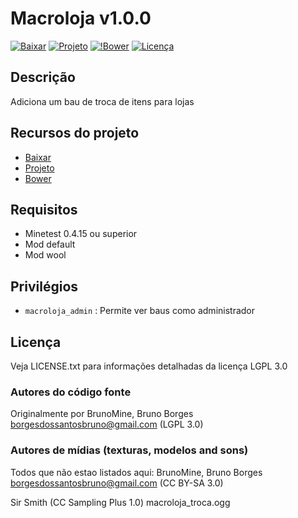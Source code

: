 # Macroloja v1.0.0

[![Baixar](https://img.shields.io/badge/Baixar-v1.0.0-green.svg)](https://github.com/BrunoMine/macroloja/archive/v1.0.0.zip)
[![Projeto](https://img.shields.io/badge/Git-Projeto-green.svg)](https://github.com/BrunoMine/macroloja)
[![!Bower](https://img.shields.io/badge/Bower-Projeto-green.svg)](https://minetest-bower.herokuapp.com/mods/macroloja)
[![Licença](https://img.shields.io/badge/Licença-LGPL_v3.0-blue.svg)](https://github.com/BrunoMine/macroloja/blob/master/LICENSE)

## Descrição
Adiciona um bau de troca de itens para lojas

## Recursos do projeto

* [Baixar](https://github.com/BrunoMine/macroloja/archive/v1.0.0.zip)
* [Projeto](https://github.com/BrunoMine/macroloja)
* [Bower](https://minetest-bower.herokuapp.com/mods/macroloja)

## Requisitos

* Minetest 0.4.15 ou superior
* Mod default
* Mod wool

## Privilégios

* `macroloja_admin` : Permite ver baus como administrador

## Licença
Veja LICENSE.txt para informações detalhadas da licença LGPL 3.0

### Autores do código fonte
Originalmente por BrunoMine, Bruno Borges <borgesdossantosbruno@gmail.com> (LGPL 3.0)

### Autores de mídias (texturas, modelos and sons)
Todos que não estao listados aqui:
BrunoMine, Bruno Borges <borgesdossantosbruno@gmail.com> (CC BY-SA 3.0)

Sir Smith (CC Sampling Plus 1.0)
	macroloja_troca.ogg
